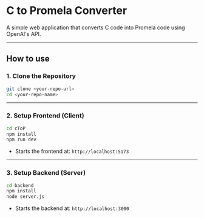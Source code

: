 # C to Promela Converter

A simple web application that converts C code into Promela code using OpenAI's API.

---

## How to use

### 1. Clone the Repository

```bash
git clone <your-repo-url>
cd <your-repo-name>
```

---

### 2. Setup Frontend (Client)

```bash
cd cToP
npm install
npm run dev
```

- Starts the frontend at: `http://localhost:5173`

---

### 3. Setup Backend (Server)

```bash
cd backend
npm install
node server.js
```

- Starts the backend at: `http://localhost:3000`

